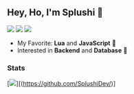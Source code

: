 ## Hey, Ho, I'm Splushi 👋
[![](https://img.shields.io/badge/Discord-5865F2?logo=discord&logoColor=white&style=for-the-badge)](https://discord.com/users/1010526068404408412)
[![](https://img.shields.io/badge/EzCord-00A966?style=for-the-badge&logo=github&logoColor=white)](https://github.com/tibue99/ezcord)
[![](https://img.shields.io/badge/Keks_Bot-D0567A?style=for-the-badge&logo=cookiecutter&logoColor=white)](https://keksbot.xyz)

- My Favorite: **Lua** and **JavaScript** 🤖
- Interested in **Backend** and **Database** 🍪

### Stats
[![](https://github-readme-stats.vercel.app/api?username=SplushiDev&theme=dracula&count_private=true&show_icons=true&hide=contribs)][(https://github.com/SplushiDev/)]
